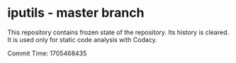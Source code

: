 # iputils - master branch

This repository contains frozen state of the repository.
Its history is cleared. It is used only for static code
analysis with Codacy.

Commit Time: 1705468435